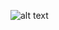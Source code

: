 

![alt text](https://upload.wikimedia.org/wikipedia/commons/thumb/a/a7/React-icon.svg/1200px-React-icon.svg.png)

<!---
chauvmreactplus/chauvmreactplus is a ✨ special ✨ repository because its `README.md` (this file) appears on your GitHub profile.
You can click the Preview link to take a look at your changes.
--->
